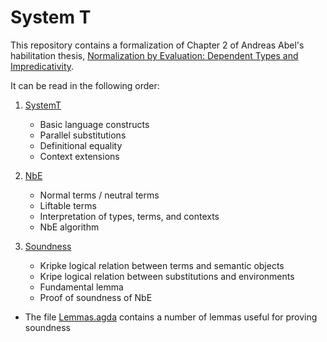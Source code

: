 # System T

This repository contains a formalization of Chapter 2 of Andreas Abel's habilitation thesis,
[Normalization by Evaluation: Dependent Types and Impredicativity](https://www.cse.chalmers.se/~abela/habil.pdf).

It can be read in the following order:

1) [SystemT](./SystemT.lagda.md)
    * Basic language constructs
    * Parallel substitutions
    * Definitional equality
    * Context extensions

2) [NbE](./NbE.lagda.md)
    * Normal terms / neutral terms
    * Liftable terms
    * Interpretation of types, terms, and contexts
    * NbE algorithm

3) [Soundness](./Soundness.lagda.md)
    * Kripke logical relation between terms and semantic objects
    * Kripe logical relation between substitutions and environments
    * Fundamental lemma
    * Proof of soundness of NbE

* The file [Lemmas.agda](./Lemmas.agda) contains a number of lemmas useful for proving soundness
